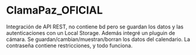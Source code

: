 # ClamaPaz_OFICIAL
Integración de API REST, no contiene bd pero se guardan los datos y las autenticaciones con un Local Storage. Además integré un pluguin de cámara. Se guardan/cambian/muestran/borran los datos del calendario. La contraseña contiene restricciones, y todo funciona.
